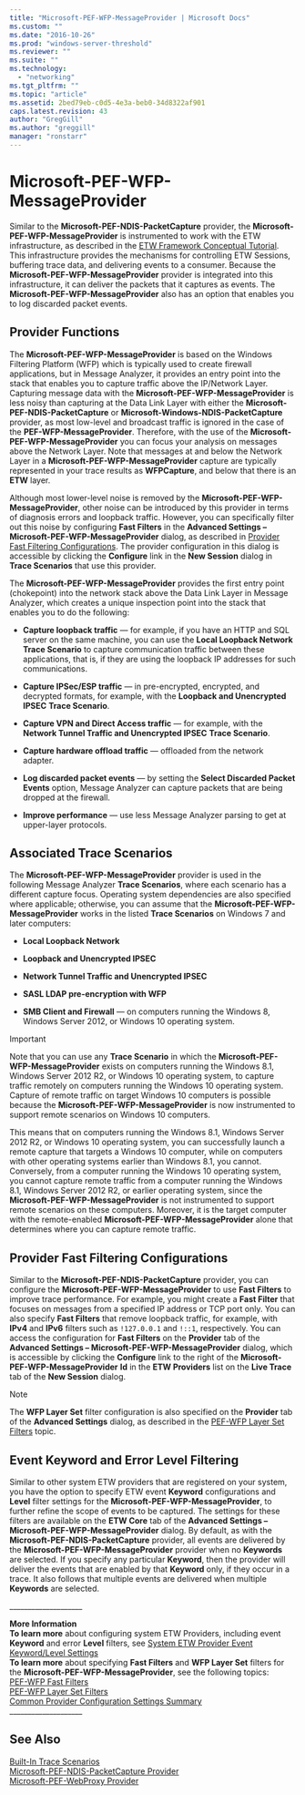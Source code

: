 ```yaml
---
title: "Microsoft-PEF-WFP-MessageProvider | Microsoft Docs"
ms.custom: ""
ms.date: "2016-10-26"
ms.prod: "windows-server-threshold"
ms.reviewer: ""
ms.suite: ""
ms.technology: 
  - "networking"
ms.tgt_pltfrm: ""
ms.topic: "article"
ms.assetid: 2bed79eb-c0d5-4e3a-beb0-34d8322af901
caps.latest.revision: 43
author: "GregGill"
ms.author: "greggill"
manager: "ronstarr"
---
```

# Microsoft-PEF-WFP-MessageProvider
Similar to the **Microsoft-PEF-NDIS-PacketCapture** provider, the **Microsoft-PEF-WFP-MessageProvider** is instrumented to work with the ETW infrastructure, as described in the [ETW Framework Conceptual Tutorial](../messageanalyzer_content/etw-framework-conceptual-tutorial.md). This infrastructure provides the mechanisms for controlling ETW Sessions, buffering trace data, and delivering events to a consumer. Because the **Microsoft-PEF-WFP-MessageProvider** provider is integrated into this infrastructure, it can deliver the packets that it captures as events. The **Microsoft-PEF-WFP-MessageProvider** also has an option that enables you to log discarded packet events.  
  
## Provider Functions  
 The **Microsoft-PEF-WFP-MessageProvider** is based on the Windows Filtering Platform (WFP) which is typically used to create firewall applications, but in Message Analyzer, it provides an entry point into the stack that enables you to capture traffic above the IP/Network Layer. Capturing message data with the **Microsoft-PEF-WFP-MessageProvider** is less noisy than capturing at the Data Link Layer with either the **Microsoft-PEF-NDIS-PacketCapture** or **Microsoft-Windows-NDIS-PacketCapture** provider, as most low-level and broadcast traffic is ignored in the case of the **PEF-WFP-MessageProvider**. Therefore, with the use of the **Microsoft-PEF-WFP-MessageProvider** you can focus your analysis on messages above the Network Layer. Note that messages at and below the Network Layer in a **Microsoft-PEF-WFP-MessageProvider** capture are typically represented in your trace results as **WFPCapture**, and below that there is an **ETW** layer.  
  
 Although most lower-level noise is removed by the **Microsoft-PEF-WFP-MessageProvider**, other noise can be introduced by this provider in terms of diagnosis errors and loopback traffic. However, you can specifically filter out this noise by configuring **Fast Filters** in the **Advanced Settings – Microsoft-PEF-WFP-MessageProvider** dialog, as described in [Provider Fast Filtering Configurations](../messageanalyzer_content/microsoft-pef-wfp-messageprovider.md#BKMK_ProviderFastFiltering). The provider configuration in this dialog is accessible by clicking the **Configure** link in the **New Session** dialog in **Trace Scenarios** that use this provider.  
  
 The **Microsoft-PEF-WFP-MessageProvider** provides the first entry point (chokepoint) into the network stack above the Data Link Layer in Message Analyzer, which creates a unique inspection point into the stack that enables you to do the following:  
  
-   **Capture loopback traffic** — for example, if you have an HTTP and SQL server on the same machine, you can use the **Local Loopback Network**  **Trace Scenario** to capture communication traffic between these applications, that is, if they are using the loopback IP addresses for such communications.  
  
-   **Capture IPSec/ESP traffic** — in pre-encrypted, encrypted, and decrypted formats, for example, with the **Loopback and Unencrypted IPSEC** **Trace Scenario**.  
  
-   **Capture VPN and Direct Access traffic** — for example, with the **Network Tunnel Traffic and Unencrypted IPSEC** **Trace Scenario**.  
  
-   **Capture hardware offload traffic** — offloaded from the network adapter.  
  
-   **Log discarded packet events** — by setting the **Select Discarded Packet Events** option, Message Analyzer can capture packets that are being dropped at the firewall.  
  
-   **Improve performance** — use less Message Analyzer parsing to get at upper-layer protocols.  
  
## Associated Trace Scenarios  
 The **Microsoft-PEF-WFP-MessageProvider** provider is used in the following Message Analyzer **Trace Scenarios**, where each scenario has a different capture focus. Operating system dependencies are also specified where applicable; otherwise, you can assume that the **Microsoft-PEF-WFP-MessageProvider** works in the listed **Trace Scenarios** on Windows 7 and later computers:  
  
-   **Local Loopback Network**  
  
-   **Loopback and Unencrypted IPSEC**  
  
-   **Network Tunnel Traffic and Unencrypted IPSEC**  
  
-   **SASL LDAP pre-encryption with WFP**  
  
-   **SMB Client and Firewall** — on computers running the Windows 8, Windows Server 2012, or Windows 10 operating system.  
  
> [!IMPORTANT]
>  Note that you can use any **Trace Scenario** in which the **Microsoft-PEF-WFP-MessageProvider** exists on computers running the Windows 8.1, Windows Server 2012 R2, or Windows 10 operating system, to capture traffic remotely on computers running the Windows 10 operating system. Capture of remote traffic on target Windows 10 computers is possible because the **Microsoft-PEF-WFP-MessageProvider** is now instrumented to support remote scenarios on Windows 10 computers.  
>   
>  This means that on computers running the Windows 8.1, Windows Server 2012 R2, or Windows 10 operating system, you can successfully launch a remote capture that targets a Windows 10 computer, while on computers with other operating systems earlier than Windows 8.1, you cannot. Conversely, from a computer running the Windows 10 operating system, you cannot capture remote traffic from a computer running the Windows 8.1, Windows Server 2012 R2, or earlier operating system, since the **Microsoft-PEF-WFP-MessageProvider** is not instrumented to support remote scenarios on these computers. Moreover, it is the target computer with the remote-enabled **Microsoft-PEF-WFP-MessageProvider** alone that determines where you can capture remote traffic.  
  
<a name="BKMK_ProviderFastFiltering"></a>   
## Provider Fast Filtering Configurations  
 Similar to the **Microsoft-PEF-NDIS-PacketCapture** provider, you can configure the **Microsoft-PEF-WFP-MessageProvider** to use **Fast Filters** to improve trace performance. For example, you might create a **Fast Filter** that focuses on messages from a specified IP address or TCP port only. You can also specify **Fast Filters** that remove loopback traffic, for example, with **IPv4** and **IPv6** filters such as `!127.0.0.1` and `!::1`, respectively. You can access the configuration for **Fast Filters** on the **Provider** tab of the **Advanced Settings – Microsoft-PEF-WFP-MessageProvider** dialog, which is accessible by clicking the **Configure** link to the right of the **Microsoft-PEF-WFP-MessageProvider**  **Id** in the **ETW Providers** list on the **Live Trace** tab of the **New Session** dialog.  
  
> [!NOTE]
>  The **WFP Layer Set** filter configuration is also specified on the **Provider** tab of the **Advanced Settings** dialog, as described in the [PEF-WFP Layer Set Filters](../messageanalyzer_content/pef-wfp-layer-set-filters.md) topic.  
  
## Event Keyword and Error Level Filtering  
 Similar to other system ETW providers that are registered on your system, you have the option to specify ETW event **Keyword** configurations and **Level** filter settings for the **Microsoft-PEF-WFP-MessageProvider**, to further refine the scope of events to be captured. The settings for these filters are available on the **ETW Core** tab of the **Advanced Settings – Microsoft-PEF-WFP-MessageProvider** dialog. By default, as with the **Microsoft-PEF-NDIS-PacketCapture** provider, all events are delivered by the **Microsoft-PEF-WFP-MessageProvider** provider when no **Keywords** are selected. If you specify any particular **Keyword**, then the provider will deliver the events that are enabled by that **Keyword** only, if they occur in a trace. It also follows that multiple events are delivered when multiple **Keywords** are selected.  
  
 ___________________\_  
  
 **More Information**   
 **To learn more** about configuring system ETW Providers, including event **Keyword** and error **Level** filters, see [System ETW Provider Event Keyword/Level Settings](../messageanalyzer_content/system-etw-provider-event-keyword-level-settings.md)  
**To learn more** about specifying **Fast Filters** and **WFP Layer Set** filters for the **Microsoft-PEF-WFP-MessageProvider**, see the following topics:   
[PEF-WFP Fast Filters](../messageanalyzer_content/pef-wfp-fast-filters.md)  
[PEF-WFP Layer Set Filters](../messageanalyzer_content/pef-wfp-layer-set-filters.md)  
[Common Provider Configuration Settings  Summary](../messageanalyzer_content/common-provider-configuration-settings-summary.md)  
___________________\_  
  
## See Also  
 [Built-In Trace Scenarios](../messageanalyzer_content/built-in-trace-scenarios.md)   
 [Microsoft-PEF-NDIS-PacketCapture Provider](../messageanalyzer_content/microsoft-pef-ndis-packetcapture-provider.md)   
 [Microsoft-PEF-WebProxy Provider](../messageanalyzer_content/microsoft-pef-webproxy-provider.md)
